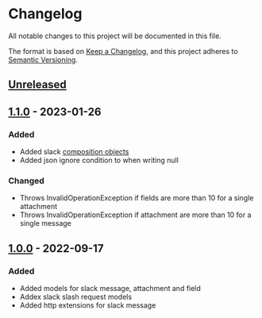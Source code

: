 # Changelog

All notable changes to this project will be documented in this file.

The format is based on [Keep a Changelog](https://keepachangelog.com/en/1.0.0/),
and this project adheres to [Semantic Versioning](https://semver.org/spec/v2.0.0.html).

## [Unreleased]


## [1.1.0] - 2023-01-26

### Added 

- Added slack [composition objects](https://api.slack.com/reference/block-kit/composition-objects)
- Added json ignore condition to when writing null

### Changed

- Throws InvalidOperationException if fields are more than 10 for a single attachment
- Throws InvalidOperationException if attachment are more than 10 for a single message

## [1.0.0] - 2022-09-17

### Added

- Added models for slack message, attachment and field
- Addex slack slash request models
- Added http extensions for slack message

[Unreleased]: https://github.com/ZenExtensions/slack-models/compare/1.1.0...HEAD
[1.1.0]: https://github.com/ZenExtensions/slack-models/compare/1.0.0...1.1.0
[1.0.0]: https://github.com/ZenExtensions/slack-models/releases/tag/1.0.0